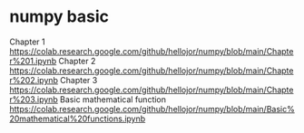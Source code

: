 # numpy basic
Chapter 1 https://colab.research.google.com/github/hellojor/numpy/blob/main/Chapter%201.ipynb
Chapter 2 https://colab.research.google.com/github/hellojor/numpy/blob/main/Chapter%202.ipynb
Chapter 3 https://colab.research.google.com/github/hellojor/numpy/blob/main/Chapter%203.ipynb
Basic mathematical function https://colab.research.google.com/github/hellojor/numpy/blob/main/Basic%20mathematical%20functions.ipynb
